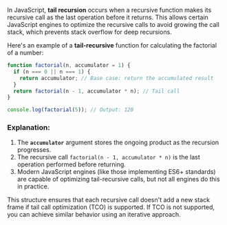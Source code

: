 In JavaScript, **tail recursion** occurs when a recursive function makes its recursive call as the last operation before it returns. This allows certain JavaScript engines to optimize the recursive calls to avoid growing the call stack, which prevents stack overflow for deep recursions.

Here's an example of a **tail-recursive** function for calculating the factorial of a number:

```javascript
function factorial(n, accumulator = 1) {
  if (n === 0 || n === 1) {
    return accumulator; // Base case: return the accumulated result
  }
  return factorial(n - 1, accumulator * n); // Tail call
}

console.log(factorial(5)); // Output: 120
```

### Explanation:

1. The **`accumulator`** argument stores the ongoing product as the recursion progresses.
2. The recursive call `factorial(n - 1, accumulator * n)` is the last operation performed before returning.
3. Modern JavaScript engines (like those implementing ES6+ standards) are capable of optimizing tail-recursive calls, but not all engines do this in practice.

This structure ensures that each recursive call doesn't add a new stack frame if tail call optimization (TCO) is supported. If TCO is not supported, you can achieve similar behavior using an iterative approach.
